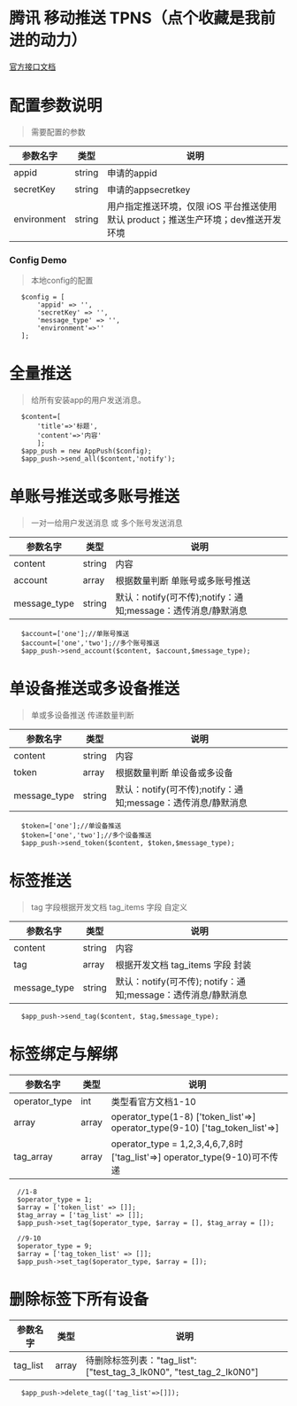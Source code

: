 # 腾讯 移动推送 TPNS（点个收藏是我前进的动力）

[官方接口文档](https://cloud.tencent.com/document/product/548/39059)


# 配置参数说明
> 需要配置的参数

 | 参数名字     | 类型   | 说明                                                                                |
 | ------------ | ------ | ----------------------------------------------------------------------------------- |
 | appid        | string | 申请的appid                                                                         |
 | secretKey    | string | 申请的appsecretkey                                                                  |
 | environment  | string | 用户指定推送环境，仅限 iOS 平台推送使用 默认 product；推送生产环境；dev推送开发环境 |

 ### Config Demo
>本地config的配置
 ```
    $config = [
        'appid' => '',
        'secretKey' => '',
        'message_type' => '',
        'environment'=>''
    ];
 ```

 # 全量推送
> 给所有安装app的用户发送消息。
 ```
    $content=[
        'title'=>'标题',
        'content'=>'内容'
        ];
    $app_push = new AppPush($config);
    $app_push->send_all($content,'notify');
 ```
 # 单账号推送或多账号推送
 > 一对一给用户发送消息 或 多个账号发送消息

 | 参数名字     | 类型   | 说明                                                         |
 | ------------ | ------ | ------------------------------------------------------------ |
 | content      | string | 内容                                                         |
 | account      | array  | 根据数量判断 单账号或多账号推送                              |
 | message_type | string | 默认：notify(可不传);notify：通知;message：透传消息/静默消息 |
 ```
    $account=['one'];//单账号推送
    $account=['one','two'];//多个账号推送
    $app_push->send_account($content, $account,$message_type);
 ```
 # 单设备推送或多设备推送
 > 单或多设备推送 传递数量判断

 | 参数名字     | 类型   | 说明                                                         |
 | ------------ | ------ | ------------------------------------------------------------ |
 | content      | string | 内容                                                         |
 | token        | array  | 根据数量判断 单设备或多设备                                  |
 | message_type | string | 默认：notify(可不传);notify：通知;message：透传消息/静默消息 |
 ```
    $token=['one'];//单设备推送
    $token=['one','two'];//多个设备推送
    $app_push->send_token($content, $token,$message_type);
 ```
  # 标签推送
 > tag 字段根据开发文档 tag_items 字段 自定义

 | 参数名字     | 类型   | 说明                                                          |
 | ------------ | ------ | ------------------------------------------------------------- |
 | content      | string | 内容                                                          |
 | tag          | array  | 根据开发文档 tag_items 字段 封装                              |
 | message_type | string | 默认：notify(可不传); notify：通知;message：透传消息/静默消息 |
 ```
    $app_push->send_tag($content, $tag,$message_type);
 ```

  # 标签绑定与解绑

 | 参数名字      | 类型  | 说明                                                                            |
 | ------------- | ----- | ------------------------------------------------------------------------------- |
 | operator_type | int   | 类型看官方文档1-10                                                              |
 | array         | array | operator_type(1-8) ['token_list'=>] operator_type(9-10)    ['tag_token_list'=>] |
 | tag_array     | array | operator_type = 1,2,3,4,6,7,8时  ['tag_list'=>]   operator_type(9-10)可不传递    |

 ```
   //1-8
   $operator_type = 1;
   $array = ['token_list' => []];
   $tag_array = ['tag_list' => []];
   $app_push->set_tag($operator_type, $array = [], $tag_array = []);

   //9-10
   $operator_type = 9;
   $array = ['tag_token_list' => []];
   $app_push->set_tag($operator_type, $array = []);
 ```
   # 删除标签下所有设备

 | 参数名字     | 类型   | 说明                                                          |
 | ------------ | ------ | ------------------------------------------------------------- |
 | tag_list      | array | 待删除标签列表："tag_list": ["test_tag_3_Ik0N0", "test_tag_2_Ik0N0"]                                                          |
 ```
    $app_push->delete_tag(['tag_list'=>[]]);
 ```
